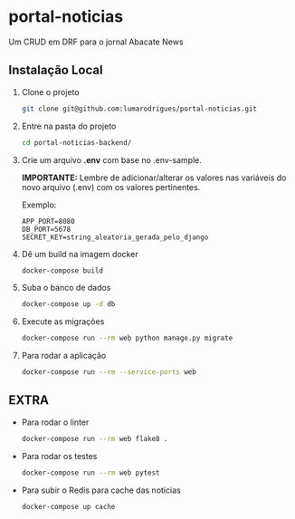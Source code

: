 # portal-noticias
Um CRUD em DRF para o jornal Abacate News

## Instalação Local

1. Clone o projeto

    ```bash
    git clone git@github.com:lumarodrigues/portal-noticias.git
    ```

2. Entre na pasta do projeto
    ```bash
    cd portal-noticias-backend/
    ```

3. Crie um arquivo **.env** com base no .env-sample.

    **IMPORTANTE:** Lembre de adicionar/alterar os valores nas variáveis do novo arquivo (.env)
    com os valores pertinentes.

    Exemplo:
    ```
    APP_PORT=8080
    DB_PORT=5678
    SECRET_KEY=string_aleatoria_gerada_pelo_django
    ```

4. Dê um build na imagem docker

    ```bash
    docker-compose build
    ```

5. Suba o banco de dados

    ```bash
    docker-compose up -d db
    ```

6. Execute as migrações

    ```bash
    docker-compose run --rm web python manage.py migrate
    ```

7. Para rodar a aplicação

    ```bash
    docker-compose run --rm --service-ports web
    ```

## EXTRA

* Para rodar o linter

    ```bash
    docker-compose run --rm web flake8 .
    ```

* Para rodar os testes

    ```bash
    docker-compose run --rm web pytest
    ```

* Para subir o Redis para cache das notícias

    ```bash
    docker-compose up cache
    ```
